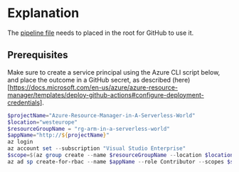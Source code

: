 # Explanation

The [pipeline file](../../.github/workflows/main.yaml) needs to placed in the root for GitHub to use it.

## Prerequisites
Make sure to create a service principal using the Azure CLI script below, and place the outcome in a GitHub secret, as described (here)[https://docs.microsoft.com/en-us/azure/azure-resource-manager/templates/deploy-github-actions#configure-deployment-credentials].

``` powershell
$projectName="Azure-Resource-Manager-in-A-Serverless-World"
$location="westeurope"
$resourceGroupName = "rg-arm-in-a-serverless-world"
$appName="http://${projectName}"
az login
az account set --subscription "Visual Studio Enterprise"
$scope=$(az group create --name $resourceGroupName --location $location --query 'id')
az ad sp create-for-rbac --name $appName --role Contributor --scopes $scope --sdk-auth
```